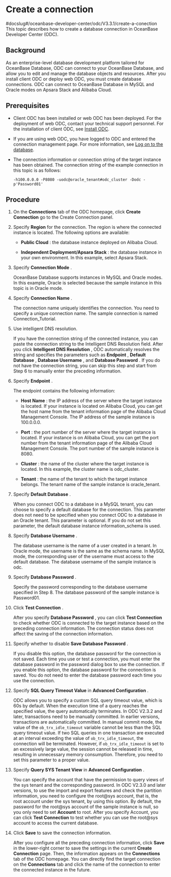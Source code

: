 Create a connection 
========================================
#docslug#/oceanbase-developer-center/odc/V3.3.1/create-a-conection
This topic describes how to create a database connection in OceanBase Developer Center (ODC). 

Background 
-------------------

As an enterprise-level database development platform tailored for OceanBase Database, ODC can connect to your OceanBase Database, and allow you to edit and manage the database objects and resources. After you install client ODC or deploy web ODC, you must create database connections. ODC can connect to OceanBase Database in MySQL and Oracle modes on Apsara Stack and Alibaba Cloud. 

Prerequisites 
----------------------

* Client ODC has been installed or web ODC has been deployed. For the deployment of web ODC, contact your technical support personnel. For the installation of client ODC, see [Install ODC](https://www.oceanbase.com/docs/oceanbase-developer-center/odc/V3.1.1/install-odc-1).

  

* If you are using web ODC, you have logged to ODC and entered the connection management page. For more information, see [Log on to the database](t1909443.md#task397).

  

* The connection information or connection string of the target instance has been obtained. The connection string of the example connection in this topic is as follows:

  ```unknow
  -h100.0.0.0 -P8080 -uodc@oracle_tenant#odc_cluster -Dodc -p'Password01'
  ```

  




Procedure 
------------------

1. On the **Connections** tab of the ODC homepage, click **Create Connection** go to the Create Connection panel.

   

2. Specify **Region** for the connection. The region is where the connected instance is located. The following options are available:

   * **Public Cloud** : the database instance deployed on Alibaba Cloud.
   
   * **Independent Deployment/Apsara Stack** : the database instance in your own environment. In this example, select Apsara Stack.
   

   

3. Specify **Connection Mode** . 

   OceanBase Database supports instances in MySQL and Oracle modes. In this example, Oracle is selected because the sample instance in this topic is in Oracle mode.
   

4. Specify **Connection Name** . 

   The connection name uniquely identifies the connection. You need to specify a unique connection name. The sample connection is named Connection_Tutorial.
   

5. Use intelligent DNS resolution. 

   If you have the connection string of the connected instance, you can paste the connection string to the Intelligent DNS Resolution field. After you click **Intelligent DNS Resolution** , ODC automatically resolves the string and specifies the parameters such as **Endpoint** , **Default Database** , **Database Username** , and **Database Password** . If you do not have the connection string, you can skip this step and start from Step 6 to manually enter the preceding information.
   

6. Specify **Endpoint** . 

   The endpoint contains the following information:
   * **Host Name** : the IP address of the server where the target instance is located. If your instance is located on Alibaba Cloud, you can get the host name from the tenant information page of the Alibaba Cloud Management Console. The IP address of the sample instance is 100.0.0.0.

     
   
   * **Port** : the port number of the server where the target instance is located. If your instance is on Alibaba Cloud, you can get the port number from the tenant information page of the Alibaba Cloud Management Console. The port number of the sample instance is 8080.

     
   
   * **Cluster** : the name of the cluster where the target instance is located. In this example, the cluster name is odc_cluster.

     
   
   * **Tenant** : the name of the tenant to which the target instance belongs. The tenant name of the sample instance is oracle_tenant.

     
   

   

7. Specify **Default Database** . 

   When you connect ODC to a database in a MySQL tenant, you can choose to specify a default database for the connection. This parameter does not need to be specified when you connect ODC to a database in an Oracle tenant. This parameter is optional. If you do not set this parameter, the default database instance information_schema is used.
   

8. Specify **Database Username** . 

   The database username is the name of a user created in a tenant. In Oracle mode, the username is the same as the schema name. In MySQL mode, the corresponding user of the username must access to the default database. The database username of the sample instance is odc.
   

9. Specify **Database Password** . 

   Specify the password corresponding to the database username specified in Step 8. The database password of the sample instance is Password01.
   

10. Click **Test Connection** . 

    After you specify **Database Password** , you can click **Test Connection** to check whether ODC is connected to the target instance based on the preceding connection information. The connection status does not affect the saving of the connection information.
    

11. Specify whether to disable **Save Database Password** . 

    If you disable this option, the database password for the connection is not saved. Each time you use or test a connection, you must enter the database password in the password dialog box to use the connection. If you enable this option, the database password for the connection is saved. You do not need to enter the database password each time you use the connection.
    

12. Specify **SQL Query Timeout Value** in **Advanced Configuration** . 

    ODC allows you to specify a custom SQL query timeout value, which is 60s by default. When the execution time of a query reaches the specified value, the query automatically terminates. In ODC V2.3.2 and later, transactions need to be manually committed. In earlier versions, transactions are automatically committed. In manual commit mode, the value of the `ob_trx_idle_timeout` variable cannot be less than the SQL query timeout value. If two SQL queries in one transaction are executed at an interval exceeding the value of `ob_trx_idle_timeout`, the connection will be terminated. However, if `ob_trx_idle_timeout` is set to an excessively large value, the session cannot be released in time, resulting in unnecessary memory consumption. Therefore, you need to set this parameter to a proper value.
    

13. Specify **Query SYS Tenant View** in **Advanced Configuration** . 

    You can specify the account that have the permission to query views of the sys tenant and the corresponding password. In ODC V2.3.0 and later versions, to use the import and export features and check the partition information, you need to configure the root@sys account, that is, the root account under the sys tenant, by using this option. By default, the password for the root@sys account of the sample instance is null, so you only need to set **Account** to root. After you specify Account, you can click **Test Connection** to test whether you can use the root@sys account to access the current database.
    

14. Click **Save** to save the connection information. 

    After you configure all the preceding connection information, click **Save** in the lower-right corner to save the settings in the current **Create Connection** page. Then, the information appears on the **Connections** tab of the ODC homepage. You can directly find the target connection on the **Connections** tab and click the name of the connection to enter the connected instance in the future.
    



